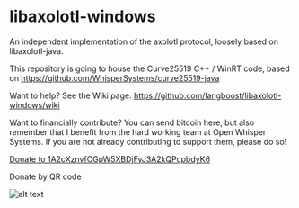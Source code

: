 # libaxolotl-windows
An independent implementation of the axolotl protocol, loosely based on libaxolotl-java.

This repository is going to house the Curve25519 C++ / WinRT code, based on https://github.com/WhisperSystems/curve25519-java

Want to help? See the Wiki page.
https://github.com/langboost/libaxolotl-windows/wiki

Want to financially contribute? You can send bitcoin here, but also remember that I benefit from the hard working team at Open Whisper Systems. If you are not already contributing to support them, please do so!

<a href="bitcoin:1A2cXznvfCGpW5XBDjFyJ3A2kQPcpbdyK6">Donate to 1A2cXznvfCGpW5XBDjFyJ3A2kQPcpbdyK6</a>

Donate by QR code

![alt text](https://github.com/langboost/libaxolotl-csharp/raw/master/donation.png "Donate by QR code")
